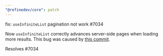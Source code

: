 ```yaml
---
"@refinedev/core": patch
---
```


fix: `useInfiniteList` pagination not work #7034

Now `useInfiniteList` correctly advances server-side pages when loading more results. This bug was caused by [this commit](https://github.com/refinedev/refine/commit/1a02f020fdc2030e7c7a702e3bd9bfddae2fe1c8).

Resolves #7034
